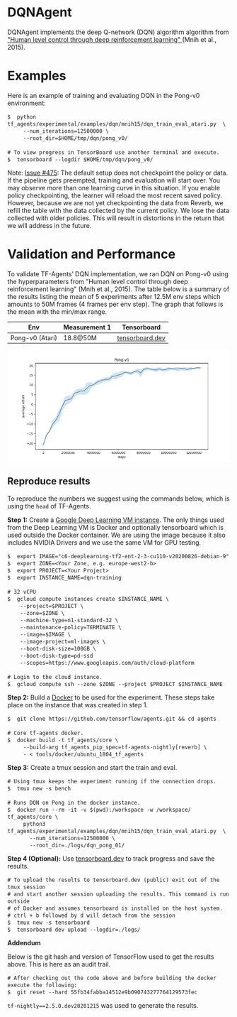 # DQNAgent

DQNAgent implements the deep Q-network (DQN) algorithm algorithm from
["Human level control through deep reinforcement learning" ](https://deepmind.com/research/dqn/)
(Mnih et al., 2015).

# Examples

Here is an example of training and evaluating DQN in the Pong-v0 environment:

```shell
$  python tf_agents/experimental/examples/dqn/mnih15/dqn_train_eval_atari.py  \
     --num_iterations=12500000 \
     --root_dir=$HOME/tmp/dqn/pong_v0/

# To view progress in TensorBoard use another terminal and execute.
$  tensorboard --logdir $HOME/tmp/dqn/pong_v0/
```

Note: [Issue #475](https://github.com/tensorflow/agents/issues/475):
The default setup does not checkpoint the policy or data. If the pipeline gets
preempted, training and evaluation will start over. You may observe more than
one learning curve in this situation. If you enable policy checkpointing, the
learner will reload the most recent saved policy. However, because we are not
yet checkpointing the data from Reverb, we refill the table with the data
collected by the current policy. We lose the data collected with older policies.
This will result in distortions in the return that we will address in the future.

# Validation and Performance

To validate TF-Agents’ DQN implementation, we ran DQN on Pong-v0 using the
hyperparameters from "Human level control through deep reinforcement learning"
(Mnih et al., 2015). The table below is a summary of the results listing the
mean of 5 experiments after 12.5M env steps which amounts to 50M frames
(4 frames per env step). The graph that follows is the mean with the min/max
range.

Env                     | Measurement 1 | Tensorboard
----------------------- | ------------- | -----------
Pong-v0 (Atari)         | 18.8@50M      | [tensorboard.dev](https://tensorboard.dev/experiment/pIkiBSxqQvecWWARJ1Y8uA/#scalars&runSelectionState=eyJkcW5fcG9uZ18wMi90cmFpbiI6ZmFsc2UsImRxbl9wb25nXzAxL3RyYWluIjpmYWxzZSwiZHFuX3BvbmdfMDAvdHJhaW4iOmZhbHNlLCJkcW5fcG9uZ18wMy90cmFpbiI6ZmFsc2UsImRxbl9wb25nXzA0L3RyYWluIjpmYWxzZX0%3D)


![alt_text](https://raw.githubusercontent.com/tensorflow/agents/master/docs/images/dqn_readme/pong-v0_graph.png "Pong-v0 Mean and min/max graph.")

## Reproduce results

To reproduce the numbers we suggest using the commands below, which is using the
`head` of TF-Agents.

**Step 1:** Create a
[Google Deep Learning VM instance](https://cloud.google.com/ai-platform/deep-learning-vm/docs/tensorflow_start_instance).
The only things used from the Deep Learning VM is Docker and optionally
tensorboard which is used outside the Docker container. We are using the image
because it also includes NVIDIA Drivers and we use the same VM for GPU testing.

```shell
$  export IMAGE="c6-deeplearning-tf2-ent-2-3-cu110-v20200826-debian-9"
$  export ZONE=<Your Zone, e.g. europe-west2-b>
$  export PROJECT=<Your Project>
$  export INSTANCE_NAME=dqn-training

# 32 vCPU
$  gcloud compute instances create $INSTANCE_NAME \
    --project=$PROJECT \
    --zone=$ZONE \
    --machine-type=n1-standard-32 \
    --maintenance-policy=TERMINATE \
    --image=$IMAGE \
    --image-project=ml-images \
    --boot-disk-size=100GB \
    --boot-disk-type=pd-ssd
    --scopes=https://www.googleapis.com/auth/cloud-platform

# Login to the cloud instance.
$  gcloud compute ssh --zone $ZONE --project $PROJECT $INSTANCE_NAME
```

**Step 2:** Build a
[Docker](https://github.com/tensorflow/agents/tree/master/tools/docker) to be
used for the experiment. These steps take place on the instance that was
created in step 1.

```shell
$  git clone https://github.com/tensorflow/agents.git && cd agents

# Core tf-agents docker.
$  docker build -t tf_agents/core \
     --build-arg tf_agents_pip_spec=tf-agents-nightly[reverb] \
     - < tools/docker/ubuntu_1804_tf_agents

```

**Step 3:** Create a tmux session and start the train and eval.

```shell
# Using tmux keeps the experiment running if the connection drops.
$  tmux new -s bench

# Runs DQN on Pong in the docker instance.
$  docker run --rm -it -v $(pwd):/workspace -w /workspace/ tf_agents/core \
     python3 tf_agents/experimental/examples/dqn/mnih15/dqn_train_eval_atari.py  \
       --num_iterations=12500000 \
       --root_dir=./logs/dqn_pong_01/
```

**Step 4 (Optional):** Use [tensorboard.dev](https://tensorboard.dev/) to track
progress and save the results.

```shell
# To upload the results to tensorboard.dev (public) exit out of the tmux session
# and start another session uploading the results. This command is run outside
# of Docker and assumes tensorboard is installed on the host system.
# ctrl + b followed by d will detach from the session
$  tmux new -s tensorboard
$  tensorboard dev upload --logdir=./logs/
```

**Addendum**

Below is the git hash and version of TensorFlow used to get the results above.
This is here as an audit trail.

```shell
# After checking out the code above and before building the docker execute the following:
$  git reset --hard 55fb34fabba14512e9b090743277764129573fec
```

`tf-nightly==2.5.0.dev20201215` was used to generate the results.



